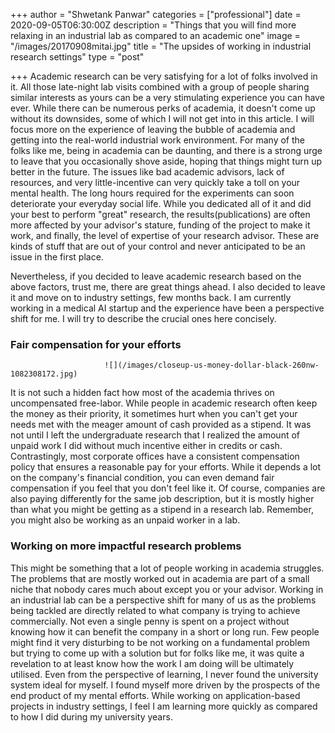 +++
author = "Shwetank Panwar"
categories = ["professional"]
date = 2020-09-05T06:30:00Z
description = "Things that you will find more relaxing in an industrial lab as compared to an academic one"
image = "/images/20170908mitai.jpg"
title = "The upsides of working in industrial research settings"
type = "post"

+++
Academic research can be very satisfying for a lot of folks involved in it. All those late-night lab visits combined with a group of people sharing similar interests as yours can be a very stimulating experience you can have ever. While there can be numerous perks of academia, it doesn't come up without its downsides, some of which I will not get into in this article. I will focus more on the experience of leaving the bubble of academia and getting into the real-world industrial work environment. For many of the folks like me, being in academia can be daunting, and there is a strong urge to leave that you occasionally shove aside, hoping that things might turn up better in the future. The issues like bad academic advisors, lack of resources, and very little-incentive can very quickly take a toll on your mental health. The long hours required for the experiments can soon deteriorate your everyday social life. While you dedicated all of it and did your best to perform "great" research, the results(publications) are often more affected by your advisor's stature, funding of the project to make it work, and finally, the level of expertise of your research advisor. These are kinds of stuff that are out of your control and never anticipated to be an issue in the first place.

Nevertheless, if you decided to leave academic research based on the above factors, trust me, there are great things ahead. I also decided to leave it and move on to industry settings, few months back. I am currently working in a medical AI startup and the experience have been a perspective shift for me. I will try to describe the crucial ones here concisely.

### Fair compensation for your efforts

                         ![](/images/closeup-us-money-dollar-black-260nw-1082308172.jpg)

It is not such a hidden fact how most of the academia thrives on uncompensated free-labor. While people in academic research often keep the money as their priority, it sometimes hurt when you can't get your needs met with the meager amount of cash provided as a stipend. It was not until I left the undergraduate research that I realized the amount of unpaid work I did without much incentive either in credits or cash. Contrastingly, most corporate offices have a consistent compensation policy that ensures a reasonable pay for your efforts. While it depends a lot on the company's financial condition, you can even demand fair compensation if you feel that you don't feel like it. Of course, companies are also paying differently for the same job description, but it is mostly higher than what you might be getting as a stipend in a research lab. Remember, you might also be working as an unpaid worker in a lab.

### Working on more impactful research problems   

This might be something that a lot of people working in academia struggles. The problems that are mostly worked out in academia are part of a small niche that nobody cares much about except you or your advisor. Working in an industrial lab can be a perspective shift for many of us as the problems being tackled are directly related to what company is trying to achieve commercially. Not even a single penny is spent on a project without knowing how it can benefit the company in a short or long run. Few people might find it very disturbing to be not working on a fundamental problem but trying to come up with a solution but for folks like me, it was quite a revelation to at least know how the work I am doing will be ultimately utilised. Even from the perspective of learning, I never found the university system ideal for myself. I found myself more driven by the prospects of the end product of my mental efforts. While working on application-based projects in industry settings, I feel I am learning more quickly as compared to how I did during my university years.

 